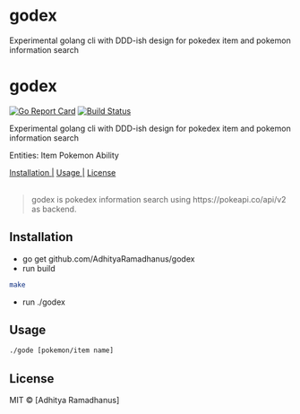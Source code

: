 # godex
Experimental golang cli with DDD-ish design for pokedex item and pokemon information search


# godex

[![Go Report Card](https://goreportcard.com/badge/github.com/AdhityaRamadhanus/godex)](https://goreportcard.com/report/github.com/AdhityaRamadhanus/godex)  [![Build Status](https://travis-ci.org/AdhityaRamadhanus/godex.svg?branch=master)](https://travis-ci.org/AdhityaRamadhanus/godex)

Experimental golang cli with DDD-ish design for pokedex item and pokemon information search

Entities:
Item
Pokemon
Ability

<p>
  <a href="#installation">Installation |</a>
  <a href="#Usage">Usage |</a>
  <a href="#licenses">License</a>
  <br><br>
  <blockquote>
	godex is pokedex information search using https://pokeapi.co/api/v2 as backend.
  </blockquote>
</p>

Installation
----------- 
* go get github.com/AdhityaRamadhanus/godex
* run build
```bash
make
```
* run ./godex

Usage
-----
```bash
./gode [pokemon/item name]
```

License
----

MIT © [Adhitya Ramadhanus]

